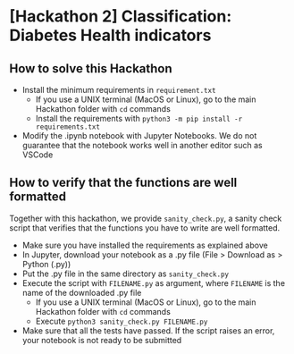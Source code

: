 # [Hackathon 2] Classification: Diabetes Health indicators

## How to solve this Hackathon

- Install the minimum requirements in `requirement.txt`
    * If you use a UNIX terminal (MacOS or Linux), go to the main Hackathon folder with `cd` commands
    * Install the requirements with `python3 -m pip install -r requirements.txt`
- Modify the .ipynb notebook with Jupyter Notebooks. We do not guarantee that the notebook works well in another editor such as VSCode

## How to verify that the functions are well formatted

Together with this hackathon, we provide `sanity_check.py`, a sanity check script that verifies that the functions you have to write are well formatted. 

- Make sure you have installed the requirements as explained above
- In Jupyter, download your notebook as a .py file (File > Download as > Python (.py))
- Put the .py file in the same directory as `sanity_check.py`
- Execute the script with `FILENAME.py` as argument, where `FILENAME` is the name of the downloaded .py file
    * If you use a UNIX terminal (MacOS or Linux), go to the main Hackathon folder with `cd` commands
    * Execute `python3 sanity_check.py FILENAME.py`
- Make sure that all the tests have passed. If the script raises an error, your notebook is not ready to be submitted
